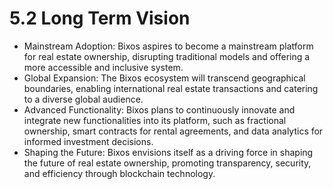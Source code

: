 # 5.2 Long Term Vision

* Mainstream Adoption: Bixos aspires to become a mainstream platform for real estate ownership, disrupting traditional models and offering a more accessible and inclusive system.
* Global Expansion: The Bixos ecosystem will transcend geographical boundaries, enabling international real estate transactions and catering to a diverse global audience.
* Advanced Functionality: Bixos plans to continuously innovate and integrate new functionalities into its platform, such as fractional ownership, smart contracts for rental agreements, and data analytics for informed investment decisions.
* Shaping the Future: Bixos envisions itself as a driving force in shaping the future of real estate ownership, promoting transparency, security, and efficiency through blockchain technology.
